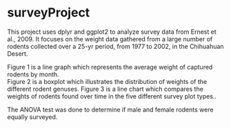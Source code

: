 # surveyProject

This project uses dplyr and ggplot2 to analyze survey data from Ernest et al., 2009.  It focuses on the weight data gathered from a large number of rodents collected over a 25-yr period, from 1977 to 2002, in the Chihuahuan Desert.

Figure 1 is a line graph which represents the average weight of captured rodents by month.  
Figure 2 is a boxplot which illustrates the distribution of weights of the different rodent genuses.
Figure 3 is a line chart which compares the weights of rodents found over time in the five different survey plot types..

The ANOVA test was done to determine if male and female rodents were equally surveyed.
